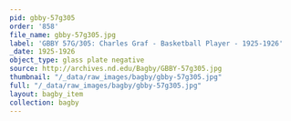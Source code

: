 ```yaml
---
pid: gbby-57g305
order: '858'
file_name: gbby-57g305.jpg
label: 'GBBY 57G/305: Charles Graf - Basketball Player - 1925-1926'
_date: 1925-1926
object_type: glass plate negative
source: http://archives.nd.edu/Bagby/GBBY-57g305.jpg
thumbnail: "/_data/raw_images/bagby/gbby-57g305.jpg"
full: "/_data/raw_images/bagby/gbby-57g305.jpg"
layout: bagby_item
collection: bagby
---
```

